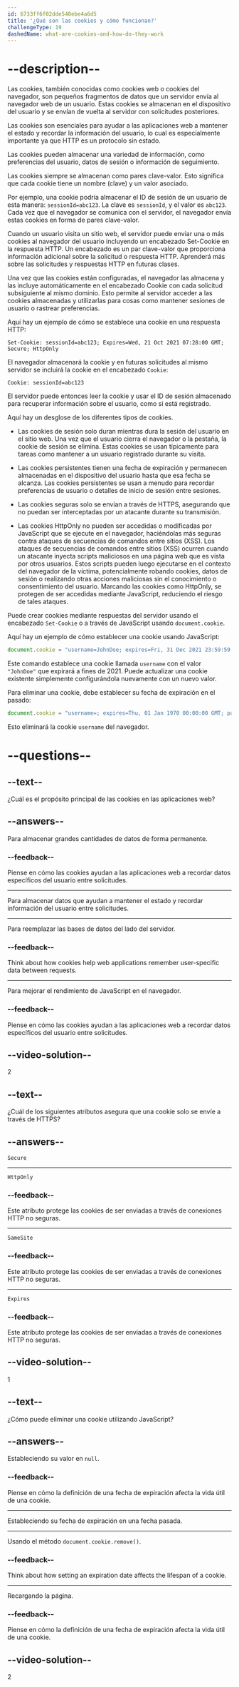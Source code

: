 ```yaml
---
id: 6733ff6f02dde548ebe4a6d5
title: '¿Qué son las cookies y cómo funcionan?'
challengeType: 19
dashedName: what-are-cookies-and-how-do-they-work
---
```


# --description--

Las cookies, también conocidas como cookies web o cookies del navegador, son pequeños fragmentos de datos que un servidor envía al navegador web de un usuario. Estas cookies se almacenan en el dispositivo del usuario y se envían de vuelta al servidor con solicitudes posteriores.

Las cookies son esenciales para ayudar a las aplicaciones web a mantener el estado y recordar la información del usuario, lo cual es especialmente importante ya que HTTP es un protocolo sin estado.

Las cookies pueden almacenar una variedad de información, como preferencias del usuario, datos de sesión o información de seguimiento.

Las cookies siempre se almacenan como pares clave-valor. Esto significa que cada cookie tiene un nombre (clave) y un valor asociado.

Por ejemplo, una cookie podría almacenar el ID de sesión de un usuario de esta manera: `sessionId=abc123`. La clave es `sessionId`, y el valor es `abc123`. Cada vez que el navegador se comunica con el servidor, el navegador envía estas cookies en forma de pares clave-valor.

Cuando un usuario visita un sitio web, el servidor puede enviar una o más cookies al navegador del usuario incluyendo un encabezado Set-Cookie en la respuesta HTTP. Un encabezado es un par clave-valor que proporciona información adicional sobre la solicitud o respuesta HTTP. Aprenderá más sobre las solicitudes y respuestas HTTP en futuras clases.

Una vez que las cookies están configuradas, el navegador las almacena y las incluye automáticamente en el encabezado Cookie con cada solicitud subsiguiente al mismo dominio. Esto permite al servidor acceder a las cookies almacenadas y utilizarlas para cosas como mantener sesiones de usuario o rastrear preferencias.

Aquí hay un ejemplo de cómo se establece una cookie en una respuesta HTTP:

```http
Set-Cookie: sessionId=abc123; Expires=Wed, 21 Oct 2021 07:28:00 GMT; Secure; HttpOnly
```

El navegador almacenará la cookie y en futuras solicitudes al mismo servidor se incluirá la cookie en el encabezado `Cookie`:

```http
Cookie: sessionId=abc123
```

El servidor puede entonces leer la cookie y usar el ID de sesión almacenado para recuperar información sobre el usuario, como si está registrado.

Aquí hay un desglose de los diferentes tipos de cookies.

- Las cookies de sesión solo duran mientras dura la sesión del usuario en el sitio web. Una vez que el usuario cierra el navegador o la pestaña, la cookie de sesión se elimina. Estas cookies se usan típicamente para tareas como mantener a un usuario registrado durante su visita.

- Las cookies persistentes tienen una fecha de expiración y permanecen almacenadas en el dispositivo del usuario hasta que esa fecha se alcanza. Las cookies persistentes se usan a menudo para recordar preferencias de usuario o detalles de inicio de sesión entre sesiones.

- Las cookies seguras solo se envían a través de HTTPS, asegurando que no puedan ser interceptadas por un atacante durante su transmisión.

- Las cookies HttpOnly no pueden ser accedidas o modificadas por JavaScript que se ejecute en el navegador, haciéndolas más seguras contra ataques de secuencias de comandos entre sitios (XSS). Los ataques de secuencias de comandos entre sitios (XSS) ocurren cuando un atacante inyecta scripts maliciosos en una página web que es vista por otros usuarios. Estos scripts pueden luego ejecutarse en el contexto del navegador de la víctima, potencialmente robando cookies, datos de sesión o realizando otras acciones maliciosas sin el conocimiento o consentimiento del usuario. Marcando las cookies como HttpOnly, se protegen de ser accedidas mediante JavaScript, reduciendo el riesgo de tales ataques.

Puede crear cookies mediante respuestas del servidor usando el encabezado `Set-Cookie` o a través de JavaScript usando `document.cookie`.

Aquí hay un ejemplo de cómo establecer una cookie usando JavaScript:

```js
document.cookie = "username=JohnDoe; expires=Fri, 31 Dec 2021 23:59:59 GMT; path=/";
```

Este comando establece una cookie llamada `username` con el valor `"JohnDoe"` que expirará a fines de 2021. Puede actualizar una cookie existente simplemente configurándola nuevamente con un nuevo valor.

Para eliminar una cookie, debe establecer su fecha de expiración en el pasado:

```js
document.cookie = "username=; expires=Thu, 01 Jan 1970 00:00:00 GMT; path=/";
```

Esto eliminará la cookie `username` del navegador.

# --questions--

## --text--

¿Cuál es el propósito principal de las cookies en las aplicaciones web?

## --answers--

Para almacenar grandes cantidades de datos de forma permanente.

### --feedback--

Piense en cómo las cookies ayudan a las aplicaciones web a recordar datos específicos del usuario entre solicitudes.

---

Para almacenar datos que ayudan a mantener el estado y recordar información del usuario entre solicitudes.

---

Para reemplazar las bases de datos del lado del servidor.

### --feedback--

Think about how cookies help web applications remember user-specific data between requests.

---

Para mejorar el rendimiento de JavaScript en el navegador.

### --feedback--

Piense en cómo las cookies ayudan a las aplicaciones web a recordar datos específicos del usuario entre solicitudes.

## --video-solution--

2

## --text--

¿Cuál de los siguientes atributos asegura que una cookie solo se envíe a través de HTTPS?

## --answers--

`Secure`

---

`HttpOnly`

### --feedback--

Este atributo protege las cookies de ser enviadas a través de conexiones HTTP no seguras.

---

`SameSite`

### --feedback--

Este atributo protege las cookies de ser enviadas a través de conexiones HTTP no seguras.

---

`Expires`

### --feedback--

Este atributo protege las cookies de ser enviadas a través de conexiones HTTP no seguras.

## --video-solution--

1

## --text--

¿Cómo puede eliminar una cookie utilizando JavaScript?

## --answers--

Estableciendo su valor en `null`.

### --feedback--

Piense en cómo la definición de una fecha de expiración afecta la vida útil de una cookie.

---

Estableciendo su fecha de expiración en una fecha pasada.

---

Usando el método `document.cookie.remove()`.

### --feedback--

Think about how setting an expiration date affects the lifespan of a cookie.

---

Recargando la página.

### --feedback--

Piense en cómo la definición de una fecha de expiración afecta la vida útil de una cookie.

## --video-solution--

2
